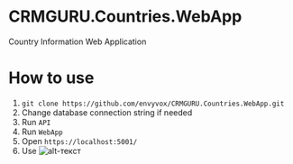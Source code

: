 # CRMGURU.Countries.WebApp
Country Information Web Application


# How to use
1. `git clone https://github.com/envyvox/CRMGURU.Countries.WebApp.git`
2. Change database connection string if needed
3. Run `API`
4. Run `WebApp`
5. Open `https://localhost:5001/`
6. Use
![alt-текст](https://cdn.discordapp.com/attachments/842067362139209778/898302957085413466/CRMGURU.Countries.WebApp.gif "DEMO")
